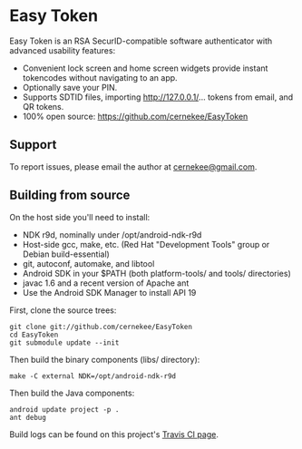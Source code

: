 Easy Token
==========

Easy Token is an RSA SecurID-compatible software authenticator with
advanced usability features:

* Convenient lock screen and home screen widgets provide instant tokencodes
without navigating to an app.
* Optionally save your PIN.
* Supports SDTID files, importing http://127.0.0.1/... tokens from email,
and QR tokens.
* 100% open source: https://github.com/cernekee/EasyToken

## Support

To report issues, please email the author at [cernekee@gmail.com](mailto:cernekee+et@gmail.com).

## Building from source

On the host side you'll need to install:

* NDK r9d, nominally under /opt/android-ndk-r9d
* Host-side gcc, make, etc. (Red Hat "Development Tools" group or Debian build-essential)
* git, autoconf, automake, and libtool
* Android SDK in your $PATH (both platform-tools/ and tools/ directories)
* javac 1.6 and a recent version of Apache ant
* Use the Android SDK Manager to install API 19

First, clone the source trees:

    git clone git://github.com/cernekee/EasyToken
    cd EasyToken
    git submodule update --init

Then build the binary components (libs/ directory):

    make -C external NDK=/opt/android-ndk-r9d

Then build the Java components:

    android update project -p .
    ant debug

Build logs can be found on this project's [Travis CI page](https://travis-ci.org/cernekee/EasyToken).
